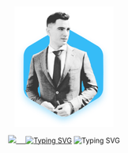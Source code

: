<div>
<p align="center">
<img src="https://github.com/MrHarvyson/MrHarvyson/blob/main/FOTO.png?raw=true" alt="JuveYell" width="200px">
</p>
</div>
<p align="center">
  <img src="https://media.giphy.com/media/hvRJCLFzcasrR4ia7z/giphy.gif" width="35"><a href="https://git.io/typing-svg">
    &nbsp
    &nbsp
  <a href="https://git.io/typing-svg"><img src="https://readme-typing-svg.demolab.com?font=Fira+Code&duration=1&pause=1000&vCenter=true&repeat=false&width=300&height=20&lines=Hi+%2C+I'm+Jos%C3%A9+Moreno+and" alt="Typing SVG" /></a>
  <img src="https://readme-typing-svg.demolab.com?font=Fira+Code&pause=1000&vCenter=true&width=250&height=20&lines=I%60m+Frontend+Develop;I%C2%B4m+3D+Designer" alt="Typing SVG" /></a>
</p>

